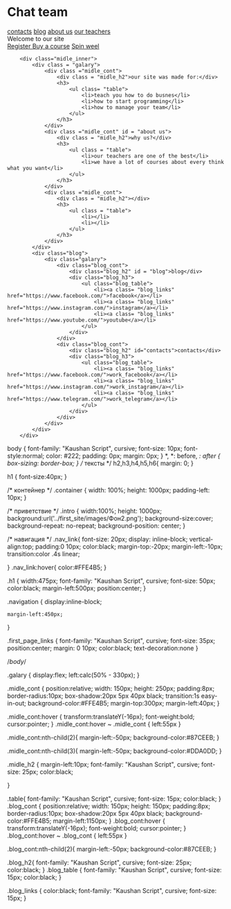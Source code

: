  <!DOCTYPE html>

<html lang="en">
<head>
    <meta charset="utf-8" />
    <link rel="stylesheet" href="../first_site/StyleSheet1.css">
    <title></title>
</head>
<body>

<div class="intro">
    <div class="container">
        <div class="header_inner">
            <h1>Chat team</h1>
            <nav class="nav">
                <a class="nav_link" href="#contacts">contacts</a>
                <a class="nav_link" href="#blog">blog</a>
                <a class="nav_link" href="#about us">about us</a>
                <a class="nav_link" href="#teachers">our teachers</a>
            </nav>
        </div>
        <div class = "h1">Welcome to our site</div>
        <div class="navigation">
                <a class='first_page_links'href="reg">Register </a>
                <a class='first_page_links'href="buy">Buy a course</a>
                <a class='first_page_links'href="weel">Spin weel</a>
        </div>
    
        <div class="midle_inner">
            <div class = "galary">
                <div class ="midle_cont">
                    <div class = "midle_h2">our site was made for:</div>
                    <h3>
                        <ul class= "table">
                            <li>teach you how to do busnes</li>
                            <li>how to start programming</li>   
                            <li>how to manage your team</li>
                        </ul>
                    </h3>
                </div>
                <div class ="midle_cont" id = "about us">
                    <div class = "midle_h2">why us?</div>
                    <h3>
                        <ul class = "table">
                            <li>our teachers are one of the best</li>
                            <li>we have a lot of courses about every think what you want</li>
                        </ul>
                    </h3>
                </div>
                <div class ="midle_cont">
                    <div class = "midle_h2"></div>
                    <h3>
                        <ul class = "table">
                            <li></li>
                            <li></li>
                        </ul>
                    </h3>
                </div>
            </div>
            <div class="blog">
                <div class="galary">
                    <div class="blog_cont">
                        <div class="blog_h2" id = "blog">blog</div>
                        <div class="blog_h3">
                            <ul class="blog_table">
                                <li><a class= "blog_links" href="https://www.facebook.com/">facebook</a></li>
                                <li><a class= "blog_links" href="https://www.instagram.com/">instagram</a></li>
                                <li><a class= "blog_links" href="https://www.youtube.com/">youtube</a></li>
                            </ul>
                        </div>
                    </div>
                    <div class="blog_cont">
                        <div class="blog_h2" id="contacts">contacts</div>
                        <div class="blog_h3">
                            <ul class="blog_table">
                                <li><a class= "blog_links" href="https://www.facebook.com/">work_facebook</a></li>
                                <li><a class= "blog_links" href="https://www.instagram.com/">work_instagram</a></li>
                                <li><a class= "blog_links" href="https://www.telegram.com/">work_telegram</a></li>
                            </ul>
                        </div>
                    </div>
                </div>  
            </div>
        </div>
</div>
</body>
</html>

body {
	font-family: "Kaushan Script", cursive;
	font-size: 10px;
	font-style:normal;
	color: #222;
	padding: 0px;
	margin: 0px;
}
*,
*: before,
*: after {
	box-sizing: border-box;
}
/* тексты */
h2,h3,h4,h5,h6{
margin: 0;
}

h1 {
	font-size:40px;
}

/* контейнер */
.container {
	width: 100%;
	height: 1000px;
	padding-left: 10px;
}


/* приветствие */
.intro {
	width:100%;
	height: 1000px;
	background:url('../first_site/images/Фон2.png');
	background-size:cover;
	background-repeat: no-repeat;
	background-position: center;
}

/* навигация */
.nav_link{
    font-size: 20px;
	display: inline-block;
	vertical-align:top;
	padding:0 10px;
	color:black;
	margin-top:-20px;
	margin-left:-10px;
	transition:color .4s linear;

}
.nav_link:hover{
	color:#FFE4B5;
}

.h1 {
	width:475px;
    font-family: "Kaushan Script", cursive;
    font-size: 50px;
	color:black;
	margin-left:500px;
	position:center;
}

.navigation {
	display:inline-block;

	margin-left:450px;

}

.first_page_links {
    font-family: "Kaushan Script", cursive;
    font-size: 35px;
	position:center;
	margin: 0 10px;
	color:black;
	text-decoration:none
}

/*body*/

.galary {
	display:flex;
	left:calc(50% - 330px);
}

.midle_cont {
	position:relative;
	width: 150px;
	height: 250px;
	padding:8px;
	border-radius:10px;
	box-shadow:20px 5px 40px black;
	transition:1s easy-in-out;
	background-color:#FFE4B5;
	margin-top:300px;
	margin-left:40px;
}

.midle_cont:hover {
	transform:translateY(-16px);
	font-weight:bold;
	cursor:pointer;
}
.midle_cont:hover ~ .midle_cont {
	left:55px
}

.midle_cont:nth-child(2){
    margin-left:-50px;
	background-color:#87CEEB;
}

.midle_cont:nth-child(3){
    margin-left:-50px;
	background-color:#DDA0DD;
}


.midle_h2 {
	margin-left:10px;
	font-family: "Kaushan Script", cursive;
	font-size: 25px;
	color:black;

}

.table{
	font-family: "Kaushan Script", cursive;
	font-size: 15px;
	color:black;
}
.blog_cont {
	position:relative;
	width: 150px;
	height: 150px;
	padding:8px;
	border-radius:10px;
	box-shadow:20px 5px 40px black;
	background-color:#FFE4B5;
	margin-left:1150px;
}
.blog_cont:hover {
	transform:translateY(-16px);
	font-weight:bold;
	cursor:pointer;
}
.blog_cont:hover ~ .blog_cont {
	left:55px
}

.blog_cont:nth-child(2){
    margin-left:-50px;
	background-color:#87CEEB;
}


.blog_h2{
    font-family: "Kaushan Script", cursive;
    font-size: 25px;
	color:black;
}
.blog_table {
    font-family: "Kaushan Script", cursive;
	font-size: 15px;
	color:black;
}

.blog_links {
	color:black;
	font-family: "Kaushan Script", cursive;
    font-size: 15px;
}
